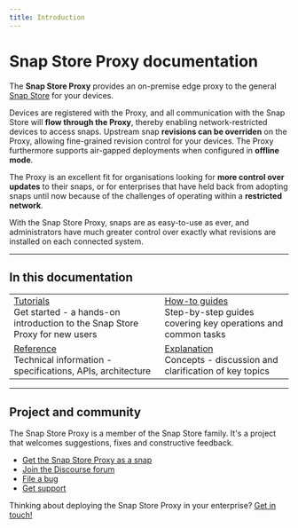 ```yaml
---
title: Introduction
---
```


# Snap Store Proxy documentation

The **Snap Store Proxy** provides an on-premise edge proxy to the general
[Snap Store](https://snapcraft.io/store) for your devices.

Devices are registered with the Proxy, and all communication with the Snap Store will
**flow through the Proxy**, thereby enabling network-restricted devices to access snaps.
Upstream snap **revisions can be overriden** on the Proxy, allowing fine-grained revision
control for your devices. The Proxy furthermore supports air-gapped deployments when
configured in **offline mode**.

The Proxy is an excellent fit for organisations looking for **more control
over updates** to their snaps, or for enterprises that have held back from adopting
snaps until now because of the challenges of operating within a **restricted
network**.

With the Snap Store Proxy, snaps are as easy-to-use as ever, and administrators
have much greater control over exactly what revisions are installed on each
connected system.

---

## In this documentation

|                                                                                                                 |                                                                                               |
|-----------------------------------------------------------------------------------------------------------------|-----------------------------------------------------------------------------------------------|
| [Tutorials](tutorial.md)</br> Get started - a hands-on introduction to the Snap Store Proxy for new users </br> | [How-to guides](how-to.md) </br> Step-by-step guides covering key operations and common tasks |
| [Reference](reference.md) </br> Technical information - specifications, APIs, architecture                      | [Explanation](explanation.md) </br> Concepts - discussion and clarification of key topics     |

---

## Project and community

The Snap Store Proxy is a member of the Snap Store family. It's a project that welcomes suggestions, fixes and constructive feedback.

* [Get the Snap Store Proxy as a snap](https://snapcraft.io/snap-store-proxy)
* [Join the Discourse forum](https://forum.snapcraft.io/c/store/16)
* [File a bug](https://bugs.launchpad.net/snapstore-server)
* [Get support](https://ubuntu.com/support/community-support)

Thinking about deploying the Snap Store Proxy in your enterprise? [Get in touch!](https://ubuntu.com/core/services#get-in-touch)
